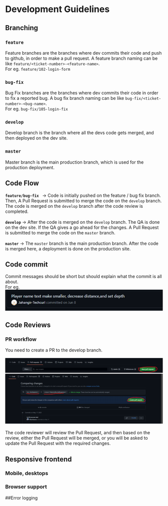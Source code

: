 # Development Guidelines

## Branching
### ``feature``
Feature branches are the branches where dev commits their code and push to github, in order to make a pull request. A feature branch naming can be like ``feature/<ticket-number>-<feature-name>``.<br>For eg. ``feature/102-login-form``
### ``bug-fix``
Bug Fix branches are the branches where dev commits their code in order to fix a reported bug. A bug fix branch naming can be like ``bug-fix/<ticket-number>-<bug-name>``.<br>For eg. ``bug-fix/105-login-fix``
### ``develop``
Develop branch is the branch where all the devs code gets merged, and then deployed on the dev site.
### ``master``
Master branch is the main production branch, which is used for the production deployment.

## Code Flow
**``feature/bug-fix ``** -> Code is initially pushed on the feature / bug fix branch. Then, A Pull Request is submitted to merge the code on the ``develop`` branch. The code is merged on the ``develop`` branch after the code review is completed.<br><br>
**``develop``** -> After the code is merged on the ``develop`` branch. The QA is done on the dev site. If the QA gives a go ahead for the changes. A Pull Request is submitted to merge the code on the ``master`` branch.<br><br>
**``master``** -> The ``master`` branch is the main production branch. After the code is merged here, a deployment is done on the production site.

## Code commit
Commit messages should be short but should explain what the commit is all about.<br>
For eg. <br>
![Commit message](/images/commit_message.png)

## Code Reviews
### PR workflow
You need to create a PR to the develop branch.<br><br>
![New PR](/images/new_pr.png)
<br>
![Create PR](/images/create_pr.png)
<br><br>
The code reviewer will review the Pull Request, and then based on the review, either the Pull Request will be merged, or you will be asked to update the Pull Request with the required changes.

## Responsive frontend
### Mobile, desktops
### Browser support

##Error logging
